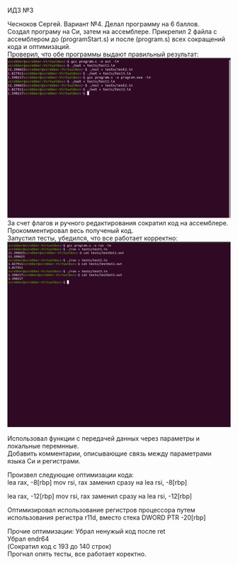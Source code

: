 ИДЗ №3

Чесноков Сергей. Вариант №4. Делал программу на 6 баллов.  
Создал програму на Си, затем на ассемблере. Прикрепил 2 файла с ассемблером до (programStart.s) и после (program.s) всех сокращений кода и оптимизаций.  
Проверил, что обе программы выдают правильный результат:
![image](/static/asm.jpg)  
За счет флагов и ручного редактирования сократил код на ассемблере.  
Прокомментировал весь полученый код.  
Запустил тесты, убедился, что все работает корректно:  
![image](/static/tests.jpg)

Использовал функции с передачей данных через параметры и локальные перемнные.  
Добавить комментарии, описывающие связь между параметрами языка Си и регистрами.  

Произвел следующие оптимизации кода:  
lea	rax, -8[rbp]
mov	rsi, rax
заменил сразу на 
lea	rsi, -8[rbp]

lea	rax, -12[rbp]
mov	rsi, rax
заменил сразу на 
lea	rsi, -12[rbp]

Оптимизировал использование регистров процессора путем использования регистра r11d, вместо стека DWORD PTR -20[rbp]

Прочие оптимизации:
Убрал ненужый код после ret  
Убрал endr64  
(Сократил код с 193 до 140 строк)  
Прогнал опять тесты, все работает коректно.  
